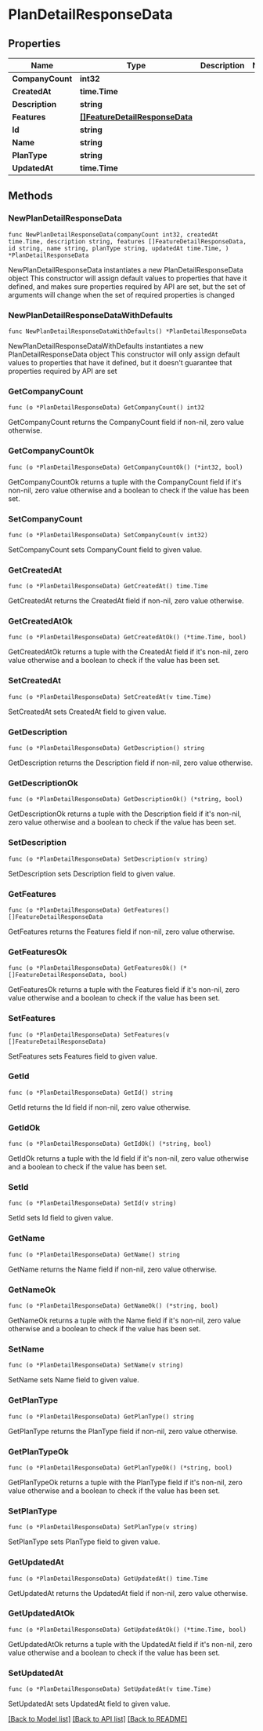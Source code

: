 # PlanDetailResponseData

## Properties

Name | Type | Description | Notes
------------ | ------------- | ------------- | -------------
**CompanyCount** | **int32** |  | 
**CreatedAt** | **time.Time** |  | 
**Description** | **string** |  | 
**Features** | [**[]FeatureDetailResponseData**](FeatureDetailResponseData.md) |  | 
**Id** | **string** |  | 
**Name** | **string** |  | 
**PlanType** | **string** |  | 
**UpdatedAt** | **time.Time** |  | 

## Methods

### NewPlanDetailResponseData

`func NewPlanDetailResponseData(companyCount int32, createdAt time.Time, description string, features []FeatureDetailResponseData, id string, name string, planType string, updatedAt time.Time, ) *PlanDetailResponseData`

NewPlanDetailResponseData instantiates a new PlanDetailResponseData object
This constructor will assign default values to properties that have it defined,
and makes sure properties required by API are set, but the set of arguments
will change when the set of required properties is changed

### NewPlanDetailResponseDataWithDefaults

`func NewPlanDetailResponseDataWithDefaults() *PlanDetailResponseData`

NewPlanDetailResponseDataWithDefaults instantiates a new PlanDetailResponseData object
This constructor will only assign default values to properties that have it defined,
but it doesn't guarantee that properties required by API are set

### GetCompanyCount

`func (o *PlanDetailResponseData) GetCompanyCount() int32`

GetCompanyCount returns the CompanyCount field if non-nil, zero value otherwise.

### GetCompanyCountOk

`func (o *PlanDetailResponseData) GetCompanyCountOk() (*int32, bool)`

GetCompanyCountOk returns a tuple with the CompanyCount field if it's non-nil, zero value otherwise
and a boolean to check if the value has been set.

### SetCompanyCount

`func (o *PlanDetailResponseData) SetCompanyCount(v int32)`

SetCompanyCount sets CompanyCount field to given value.


### GetCreatedAt

`func (o *PlanDetailResponseData) GetCreatedAt() time.Time`

GetCreatedAt returns the CreatedAt field if non-nil, zero value otherwise.

### GetCreatedAtOk

`func (o *PlanDetailResponseData) GetCreatedAtOk() (*time.Time, bool)`

GetCreatedAtOk returns a tuple with the CreatedAt field if it's non-nil, zero value otherwise
and a boolean to check if the value has been set.

### SetCreatedAt

`func (o *PlanDetailResponseData) SetCreatedAt(v time.Time)`

SetCreatedAt sets CreatedAt field to given value.


### GetDescription

`func (o *PlanDetailResponseData) GetDescription() string`

GetDescription returns the Description field if non-nil, zero value otherwise.

### GetDescriptionOk

`func (o *PlanDetailResponseData) GetDescriptionOk() (*string, bool)`

GetDescriptionOk returns a tuple with the Description field if it's non-nil, zero value otherwise
and a boolean to check if the value has been set.

### SetDescription

`func (o *PlanDetailResponseData) SetDescription(v string)`

SetDescription sets Description field to given value.


### GetFeatures

`func (o *PlanDetailResponseData) GetFeatures() []FeatureDetailResponseData`

GetFeatures returns the Features field if non-nil, zero value otherwise.

### GetFeaturesOk

`func (o *PlanDetailResponseData) GetFeaturesOk() (*[]FeatureDetailResponseData, bool)`

GetFeaturesOk returns a tuple with the Features field if it's non-nil, zero value otherwise
and a boolean to check if the value has been set.

### SetFeatures

`func (o *PlanDetailResponseData) SetFeatures(v []FeatureDetailResponseData)`

SetFeatures sets Features field to given value.


### GetId

`func (o *PlanDetailResponseData) GetId() string`

GetId returns the Id field if non-nil, zero value otherwise.

### GetIdOk

`func (o *PlanDetailResponseData) GetIdOk() (*string, bool)`

GetIdOk returns a tuple with the Id field if it's non-nil, zero value otherwise
and a boolean to check if the value has been set.

### SetId

`func (o *PlanDetailResponseData) SetId(v string)`

SetId sets Id field to given value.


### GetName

`func (o *PlanDetailResponseData) GetName() string`

GetName returns the Name field if non-nil, zero value otherwise.

### GetNameOk

`func (o *PlanDetailResponseData) GetNameOk() (*string, bool)`

GetNameOk returns a tuple with the Name field if it's non-nil, zero value otherwise
and a boolean to check if the value has been set.

### SetName

`func (o *PlanDetailResponseData) SetName(v string)`

SetName sets Name field to given value.


### GetPlanType

`func (o *PlanDetailResponseData) GetPlanType() string`

GetPlanType returns the PlanType field if non-nil, zero value otherwise.

### GetPlanTypeOk

`func (o *PlanDetailResponseData) GetPlanTypeOk() (*string, bool)`

GetPlanTypeOk returns a tuple with the PlanType field if it's non-nil, zero value otherwise
and a boolean to check if the value has been set.

### SetPlanType

`func (o *PlanDetailResponseData) SetPlanType(v string)`

SetPlanType sets PlanType field to given value.


### GetUpdatedAt

`func (o *PlanDetailResponseData) GetUpdatedAt() time.Time`

GetUpdatedAt returns the UpdatedAt field if non-nil, zero value otherwise.

### GetUpdatedAtOk

`func (o *PlanDetailResponseData) GetUpdatedAtOk() (*time.Time, bool)`

GetUpdatedAtOk returns a tuple with the UpdatedAt field if it's non-nil, zero value otherwise
and a boolean to check if the value has been set.

### SetUpdatedAt

`func (o *PlanDetailResponseData) SetUpdatedAt(v time.Time)`

SetUpdatedAt sets UpdatedAt field to given value.



[[Back to Model list]](../README.md#documentation-for-models) [[Back to API list]](../README.md#documentation-for-api-endpoints) [[Back to README]](../README.md)


